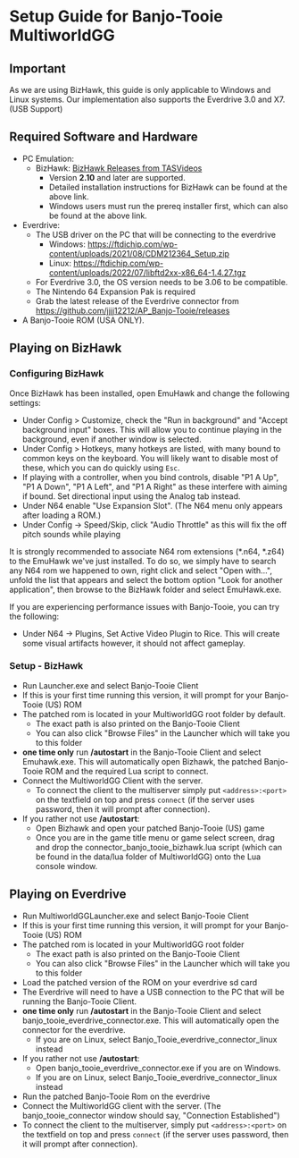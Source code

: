
# Setup Guide for Banjo-Tooie MultiworldGG

## Important

As we are using BizHawk, this guide is only applicable to Windows and Linux systems.
Our implementation also supports the Everdrive 3.0 and X7. (USB Support)

## Required Software and Hardware

-   PC Emulation:
    -   BizHawk:  [BizHawk Releases from TASVideos](https://tasvideos.org/BizHawk/ReleaseHistory)
        -   Version <b>2.10</b> and later are supported.
        -   Detailed installation instructions for BizHawk can be found at the above link.
        -   Windows users must run the prereq installer first, which can also be found at the above link.
-   Everdrive:
    - The USB driver on the PC that will be connecting to the everdrive
        - Windows: https://ftdichip.com/wp-content/uploads/2021/08/CDM212364_Setup.zip
        - Linux: https://ftdichip.com/wp-content/uploads/2022/07/libftd2xx-x86_64-1.4.27.tgz
    - For Everdrive 3.0, the OS version needs to be 3.06 to be compatible.
    - The Nintendo 64 Expansion Pak is required
    -   Grab the latest release of the Everdrive connector from https://github.com/jjjj12212/AP_Banjo-Tooie/releases
-   A Banjo-Tooie ROM (USA ONLY).

## Playing on BizHawk
### Configuring BizHawk

Once BizHawk has been installed, open EmuHawk and change the following settings:

-   Under Config > Customize, check the "Run in background" and "Accept background input" boxes. This will allow you to continue playing in the background, even if another window is selected.
-   Under Config > Hotkeys, many hotkeys are listed, with many bound to common keys on the keyboard. You will likely want to disable most of these, which you can do quickly using  `Esc`.
-   If playing with a controller, when you bind controls, disable "P1 A Up", "P1 A Down", "P1 A Left", and "P1 A Right" as these interfere with aiming if bound. Set directional input using the Analog tab instead.
-   Under N64 enable "Use Expansion Slot". (The N64 menu only appears after loading a ROM.)
-   Under Config -> Speed/Skip, click "Audio Throttle" as this will fix the off pitch sounds while playing

It is strongly recommended to associate N64 rom extensions (*.n64, *.z64) to the EmuHawk we've just installed. To do so, we simply have to search any N64 rom we happened to own, right click and select "Open with…", unfold the list that appears and select the bottom option "Look for another application", then browse to the BizHawk folder and select EmuHawk.exe.

If you are experiencing performance issues with Banjo-Tooie, you can try the following:
- Under N64 -> Plugins, Set Active Video Plugin to Rice.
This will create some visual artifacts however, it should not affect gameplay.

### Setup - BizHawk
- Run Launcher.exe and select Banjo-Tooie Client
- If this is your first time running this version, it will prompt for your Banjo-Tooie (US) ROM
- The patched rom is located in your MultiworldGG root folder by default.
    - The exact path is also printed on the Banjo-Tooie Client
    - You can also click "Browse Files" in the Launcher which will take you to this folder
- <b>one time only</b> run <b>/autostart</b> in the Banjo-Tooie Client and select Emuhawk.exe. This will automatically open Bizhawk, the patched Banjo-Tooie ROM and the required Lua script to connect.
- Connect the MultiworldGG Client with the server.
    - To connect the client to the multiserver simply put  `<address>:<port>`  on the textfield on top and press `connect` (if the server uses password, then it will prompt after connection).
- If you rather not use <b>/autostart</b>:
    - Open Bizhawk and open your patched Banjo-Tooie (US) game
    - Once you are in the game title menu or game select screen, drag and drop the connector_banjo_tooie_bizhawk.lua script (which can be found in the data/lua folder of MultiworldGG) onto the Lua console window.

## Playing on Everdrive
- Run MultiworldGGLauncher.exe and select Banjo-Tooie Client
- If this is your first time running this version, it will prompt for your Banjo-Tooie (US) ROM
- The patched rom is located in your MultiworldGG root folder
    - The exact path is also printed on the Banjo-Tooie Client
    - You can also click "Browse Files" in the Launcher which will take you to this folder
- Load the patched version of the ROM on your everdrive sd card
- The Everdrive will need to have a USB connection to the PC that will be running the Banjo-Tooie Client.
- <b>one time only</b> run <b>/autostart</b> in the Banjo-Tooie Client and select banjo_tooie_everdrive_connector.exe. This will automatically open the connector for the everdrive.
    - If you are on Linux, select Banjo_Tooie_everdrive_connector_linux instead
- If you rather not use <b>/autostart</b>:
    - Open banjo_tooie_everdrive_connector.exe if you are on Windows.
    - If you are on Linux, select Banjo_Tooie_everdrive_connector_linux instead
- Run the patched Banjo-Tooie Rom on the everdrive
- Connect the MultiworldGG client with the server. (The banjo_tooie_connector window should say, "Connection Established")
- To connect the client to the multiserver, simply put  `<address>:<port>`  on the textfield on top and press `connect` (if the server uses password, then it will prompt after connection).
